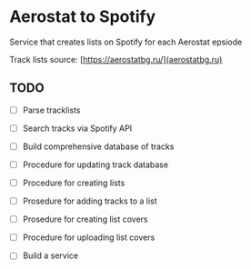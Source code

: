 # Aerostat to Spotify

Service that creates lists on Spotify for each Aerostat epsiode

Track lists source: [https://aerostatbg.ru/](aerostatbg.ru)

## TODO
- [ ] Parse tracklists
- [ ] Search tracks via Spotify API
- [ ] Build comprehensive database of tracks
- [ ] Procedure for updating track database 
- [ ] Procedure for creating lists
- [ ] Prosedure for adding tracks to a list
- [ ] Prosedure for creating list covers
- [ ] Procedure for uploading list covers
- [ ] Build a service 



